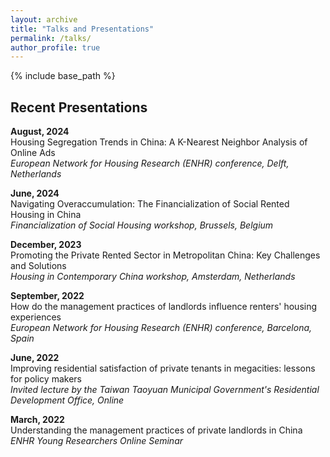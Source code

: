 ```yaml
---
layout: archive
title: "Talks and Presentations"
permalink: /talks/
author_profile: true
---
```


{% include base_path %}

## Recent Presentations

**August, 2024**  
Housing Segregation Trends in China: A K-Nearest Neighbor Analysis of Online Ads  
*European Network for Housing Research (ENHR) conference, Delft, Netherlands*

**June, 2024**  
Navigating Overaccumulation: The Financialization of Social Rented Housing in China  
*Financialization of Social Housing workshop, Brussels, Belgium*

**December, 2023**  
Promoting the Private Rented Sector in Metropolitan China: Key Challenges and Solutions  
*Housing in Contemporary China workshop, Amsterdam, Netherlands*

**September, 2022**  
How do the management practices of landlords influence renters' housing experiences  
*European Network for Housing Research (ENHR) conference, Barcelona, Spain*

**June, 2022**  
Improving residential satisfaction of private tenants in megacities: lessons for policy makers  
*Invited lecture by the Taiwan Taoyuan Municipal Government's Residential Development Office, Online*

**March, 2022**  
Understanding the management practices of private landlords in China  
*ENHR Young Researchers Online Seminar*
